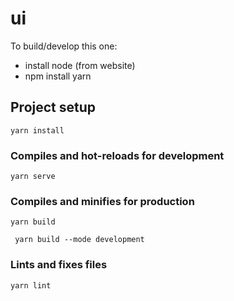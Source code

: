 # ui
To build/develop this one:
* install node (from website)
* npm install yarn


## Project setup
```
yarn install
```

### Compiles and hot-reloads for development
```
yarn serve
```


### Compiles and minifies for production
```
yarn build
```

```
 yarn build --mode development 
```

### Lints and fixes files
```
yarn lint
```